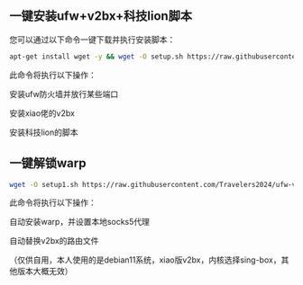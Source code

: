 ## 一键安装ufw+v2bx+科技lion脚本

您可以通过以下命令一键下载并执行安装脚本：

```bash
apt-get install wget -y && wget -O setup.sh https://raw.githubusercontent.com/Travelers2024/ufw-v2bx-kejilion/main/setup.sh && chmod +x setup.sh && ./setup.sh
```

此命令将执行以下操作：

安装ufw防火墙并放行某些端口

安装xiao佬的v2bx

安装科技lion的脚本



## 一键解锁warp

```bash
wget -O setup1.sh https://raw.githubusercontent.com/Travelers2024/ufw-v2bx-kejilion/main/setup1.sh && chmod +x setup1.sh && ./setup1.sh
```

此命令将执行以下操作：

自动安装warp，并设置本地socks5代理

自动替换v2bx的路由文件

（仅供自用，本人使用的是debian11系统，xiao版v2bx，内核选择sing-box，其他版本大概无效）
